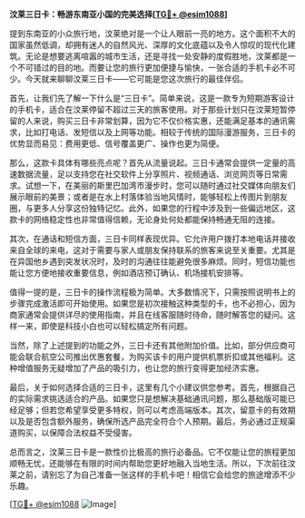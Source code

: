 **汶莱三日卡：畅游东南亚小国的完美选择[[TG💪+ @esim1088](https://t.me/s/esim1088)]**

提到东南亚的小众旅行地，汶莱绝对是一个让人眼前一亮的地方。这个面积不大的国家虽然低调，却拥有迷人的自然风光、深厚的文化底蕴以及令人惊叹的现代化建筑。无论是想要逃离喧嚣的城市生活，还是寻找一处安静的度假胜地，汶莱都是一个不可错过的目的地。而要让您的旅行更加便捷与愉快，一张合适的手机卡必不可少。今天就来聊聊汶莱三日卡——它可能是您这次旅行的最佳伴侣。

首先，让我们先了解一下什么是“三日卡”。简单来说，这是一款专为短期游客设计的手机卡，适合在汶莱停留不超过三天的旅客使用。对于那些计划只在汶莱短暂停留的人来说，购买三日卡非常划算，因为它不仅价格实惠，还能满足基本的通讯需求，比如打电话、发短信以及上网等功能。相较于传统的国际漫游服务，三日卡的优势显而易见：费用更低、信号覆盖更广、操作也更为简便。

那么，这款卡具体有哪些亮点呢？首先从流量说起。三日卡通常会提供一定量的高速数据流量，足以支持您在社交软件上分享照片、视频通话、浏览网页等日常需求。试想一下，在美丽的斯里巴加湾市漫步时，您可以随时通过社交媒体向朋友们展示眼前的美景；或者是在水上村落体验当地风情时，能够轻松上传图片到朋友圈，与更多人分享这份独特记忆。此外，如果您的行程中涉及到一些偏远地区，这款卡的网络稳定性也非常值得信赖，无论身处何处都能保持畅通无阻的连接。

其次，在通话和短信方面，三日卡同样表现优异。它允许用户拨打本地电话并接收来自全球的来电，这对于需要与家人或朋友保持联系的旅客来说至关重要。尤其是在异国他乡遇到突发状况时，及时的沟通往往能避免很多麻烦。同时，短信功能也能让您方便地接收重要信息，例如酒店预订确认、机场接机安排等。

值得一提的是，三日卡的操作流程极为简单。大多数情况下，只需按照说明书上的步骤完成激活即可开始使用。如果您是初次接触这种类型的卡，也不必担心，因为商家通常会提供详尽的使用指南，并且在线客服随时待命，随时解答您的疑问。这样一来，即使是科技小白也可以轻松搞定所有问题。

当然，除了上述提到的功能之外，三日卡还有其他附加价值。比如，部分供应商可能会联合航空公司推出优惠套餐，为购买该卡的用户提供机票折扣或其他福利。这种增值服务无疑增加了产品的吸引力，也让您的旅行变得更加经济实惠。

最后，关于如何选择合适的三日卡，这里有几个小建议供您参考。首先，根据自己的实际需求挑选适合的产品。如果您只是想解决基础通讯问题，那么基础版可能已经足够；但若您希望享受更多特权，则可以考虑高端版本。其次，留意卡的有效期以及是否包含额外服务，确保所选产品完全符合个人预期。最后，务必通过正规渠道购买，以保障合法权益不受侵害。

总而言之，汶莱三日卡是一款性价比极高的旅行必备品。它不仅能让您的旅程更加顺畅无忧，还能够在有限的时间内帮助您更好地融入当地生活。所以，下次前往汶莱之前，请别忘了为自己准备一张这样的手机卡吧！相信它会给您的旅途增添不少乐趣。

[[TG💪+ @esim1088](https://t.me/s/esim1088) ![Image](https://i.postimg.cc/4NQfJmqS/Snipaste-2025-05-13-00-14-12.png)]